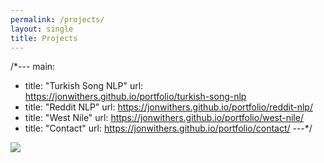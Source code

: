 ```yaml
---
permalink: /projects/
layout: single
title: Projects
---
```

/*---
main:
  - title: "Turkish Song NLP"
    url: https://jonwithers.github.io/portfolio/turkish-song-nlp
  - title: "Reddit NLP"
    url: https://jonwithers.github.io/portfolio/reddit-nlp/
  - title: "West Nile"
    url: https://jonwithers.github.io/portfolio/west-nile/
  - title: "Contact"
    url: https://jonwithers.github.io/portfolio/contact/
---*/

<a href="https://jonwithers.github.io/portfolio/turkish-song-nlp">
   <img src="https://jonwithers.github.io/portfolio/assets/images/turkish_background.jpg">
</a>
